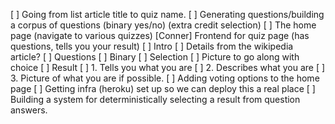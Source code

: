 [ ] Going from list article title to quiz name.
[ ] Generating questions/building a corpus of questions (binary yes/no) (extra credit selection)
[ ] The home page (navigate to various quizzes)
[Conner] Frontend for quiz page (has questions, tells you your result)
  [ ] Intro
    [ ] Details from the wikipedia article?
  [ ] Questions
    [ ] Binary
    [ ] Selection
    [ ] Picture to go along with choice
  [ ] Result
    [ ] 1. Tells you what you are
    [ ] 2. Describes what you are
    [ ] 3. Picture of what you are if possible.
[ ] Adding voting options to the home page
[ ] Getting infra (heroku) set up so we can deploy this a real place
[ ] Building a system for deterministically selecting a result from question answers.


